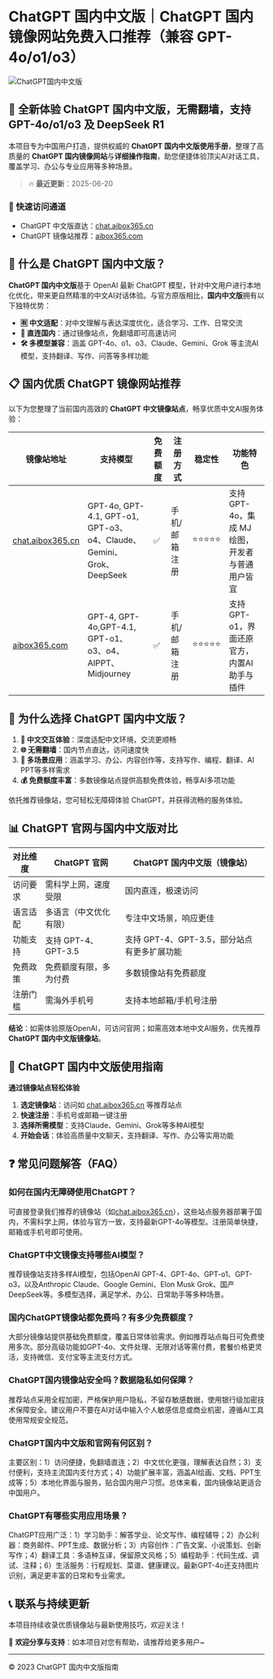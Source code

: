 # ChatGPT 国内中文版｜ChatGPT 国内镜像网站免费入口推荐（兼容 GPT-4o/o1/o3）

![ChatGPT国内中文版](https://github.com/user-attachments/assets/30cb685f-4b78-4cec-96a1-d2a599122f20)

## 📢 全新体验 ChatGPT 国内中文版，无需翻墙，支持 GPT-4o/o1/o3 及 DeepSeek R1

本项目专为中国用户打造，提供权威的 **ChatGPT 国内中文版使用手册**，整理了高质量的 **ChatGPT 国内镜像网站**与**详细操作指南**，助您便捷体验顶尖AI对话工具，覆盖学习、办公与专业应用等多种场景。

> 🔥 **最近更新**：2025-06-20

### 🚀 快速访问通道

- ChatGPT 中文版直达：[chat.aibox365.cn](https://chat.aibox365.cn)
- ChatGPT 镜像站推荐：[aibox365.com](https://aibox365.com)

## 🤔 什么是 ChatGPT 国内中文版？

**ChatGPT 国内中文版**基于 OpenAI 最新 ChatGPT 模型，针对中文用户进行本地化优化，带来更自然精准的中文AI对话体验。与官方原版相比，**国内中文版**拥有以下独特优势：

- **🈶 中文适配**：对中文理解与表达深度优化，适合学习、工作、日常交流
- **🚀 直连国内**：通过镜像站点，免翻墙即可高速访问
- **🛠️ 多模型兼容**：涵盖 GPT-4o、o1、o3、Claude、Gemini、Grok 等主流AI模型，支持翻译、写作、问答等多样功能

## 📋 国内优质 ChatGPT 镜像网站推荐

以下为您整理了当前国内高效的 **ChatGPT 中文镜像站点**，畅享优质中文AI服务体验：

| 镜像站地址 | 支持模型 | 免费额度 | 注册方式 | 稳定性 | 功能特色 |
|------------|----------|----------|----------|--------|----------|
| [chat.aibox365.cn](https://chat.aibox365.cn) | GPT-4o, GPT-4.1, GPT-o1, GPT-o3、o4、Claude、Gemini、Grok、DeepSeek | ✅ | 手机/邮箱注册 | ⭐⭐⭐⭐⭐ | 支持 GPT-4o，集成 MJ 绘图，开发者与普通用户皆宜 |
| [aibox365.com](https://aibox365.com) | GPT-4, GPT-4o,GPT-4.1, GPT-o1、o3、o4、AIPPT、Midjourney | ✅ | 手机/邮箱注册 | ⭐⭐⭐⭐⭐ | 支持 GPT-o1，界面还原官方，内置AI助手与插件 |

## 🌟 为什么选择 ChatGPT 国内中文版？

1. **📝 中文交互体验**：深度适配中文环境，交流更顺畅
2. **🌐 无需翻墙**：国内节点直达，访问速度快
3. **🎯 多场景应用**：涵盖学习、办公、内容创作等，支持写作、编程、翻译、AI PPT等多样需求
4. **💰 免费额度丰富**：多数镜像站点提供高额免费体验，畅享AI多项功能

依托推荐镜像站，您可轻松无障碍体验 ChatGPT，并获得流畅的服务体验。

## 📊 ChatGPT 官网与国内中文版对比

| 对比维度 | ChatGPT 官网 | ChatGPT 国内中文版（镜像站） |
|----------|--------------|------------------------------|
| 访问要求 | 需科学上网，速度受限 | 国内直连，极速访问 |
| 语言适配 | 多语言（中文优化有限） | 专注中文场景，响应更佳 |
| 功能支持 | 支持 GPT-4、GPT-3.5 | 支持 GPT-4、GPT-3.5，部分站点有更多扩展功能 |
| 免费政策 | 免费额度有限，多为付费 | 多数镜像站有免费额度 |
| 注册门槛 | 需海外手机号 | 支持本地邮箱/手机号注册 |

**结论**：如需体验原版OpenAI，可访问官网；如需高效本地中文AI服务，优先推荐 **ChatGPT 国内中文版镜像站**。

## 📝 ChatGPT 国内中文版使用指南

**通过镜像站点轻松体验**

1. **选定镜像站**：访问如 [chat.aibox365.cn](https://chat.aibox365.cn) 等推荐站点
2. **快速注册**：手机号或邮箱一键注册
3. **选择所需模型**：支持Claude、Gemini、Grok等多种AI模型
4. **开始会话**：体验高质量中文聊天，支持翻译、写作、办公等实用功能

## ❓ 常见问题解答（FAQ）

### 如何在国内无障碍使用ChatGPT？

可直接登录我们推荐的镜像站（如[chat.aibox365.cn](https://chat.aibox365.cn)），这些站点服务器部署于国内，不需科学上网，体验与官方一致，支持最新GPT-4o等模型。注册简单快捷，邮箱或手机号即可使用。

### ChatGPT中文镜像支持哪些AI模型？

推荐镜像站支持多样AI模型，包括OpenAI GPT-4、GPT-4o、GPT-o1、GPT-o3，以及Anthropic Claude、Google Gemini、Elon Musk Grok、国产DeepSeek等。多模型选择，满足学术、办公、日常助手等多种场景。

### 国内ChatGPT镜像站都免费吗？有多少免费额度？

大部分镜像站提供基础免费额度，覆盖日常体验需求。例如推荐站点每日可免费使用多次。部分高级功能如GPT-4o、文件处理、无限对话等需付费，套餐价格更灵活，支持微信、支付宝等主流支付方式。

### ChatGPT国内镜像站安全吗？数据隐私如何保障？

推荐站点采用全程加密，严格保护用户隐私，不留存敏感数据，使用银行级加密技术保障安全。建议用户不要在AI对话中输入个人敏感信息或商业机密，遵循AI工具使用常规安全规范。

### ChatGPT国内中文版和官网有何区别？

主要区别：1）访问便捷，免翻墙直连；2）中文优化更强，理解表达自然；3）支付便利，支持主流国内支付方式；4）功能扩展丰富，涵盖AI绘画、文档、PPT生成等；5）本地化界面与服务，贴合国内用户习惯。总体来看，国内镜像站更适合中国用户。

### ChatGPT有哪些实用应用场景？

ChatGPT应用广泛：1）学习助手：解答学业、论文写作、编程辅导；2）办公利器：商务邮件、PPT生成、数据分析；3）内容创作：广告文案、小说策划、创新写作；4）翻译工具：多语种互译，保留原文风格；5）编程助手：代码生成、调试、注释；6）生活服务：行程规划、菜谱、健康建议。最新GPT-4o还支持图片识别，满足更丰富的日常和专业需求。

## 📞 联系与持续更新

本项目持续收录优质镜像站与最新使用技巧，欢迎关注！

🌟 **欢迎分享与支持**：如本项目对您有帮助，请推荐给更多用户~

---

© 2023 ChatGPT 国内中文版指南
